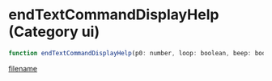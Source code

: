 # endTextCommandDisplayHelp (Category ui)

```js
function endTextCommandDisplayHelp(p0: number, loop: boolean, beep: boolean, duration: int): void
```

[filename](endTextCommandDisplayHelp_m.md ':include')
